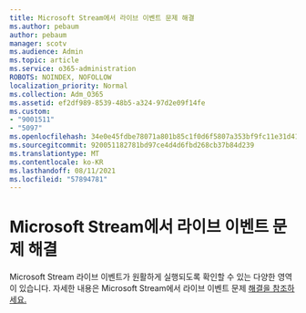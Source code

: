 ```yaml
---
title: Microsoft Stream에서 라이브 이벤트 문제 해결
ms.author: pebaum
author: pebaum
manager: scotv
ms.audience: Admin
ms.topic: article
ms.service: o365-administration
ROBOTS: NOINDEX, NOFOLLOW
localization_priority: Normal
ms.collection: Adm_O365
ms.assetid: ef2df989-8539-48b5-a324-97d2e09f14fe
ms.custom:
- "9001511"
- "5097"
ms.openlocfilehash: 34e0e45fdbe78071a801b85c1f0d6f5807a353bf9fc11e31d412fe662438c630
ms.sourcegitcommit: 920051182781bd97ce4d4d6fbd268cb37b84d239
ms.translationtype: MT
ms.contentlocale: ko-KR
ms.lasthandoff: 08/11/2021
ms.locfileid: "57894781"
---
```

# <a name="troubleshooting-live-events-in-microsoft-stream"></a>Microsoft Stream에서 라이브 이벤트 문제 해결

Microsoft Stream 라이브 이벤트가 원활하게 실행되도록 확인할 수 있는 다양한 영역이 있습니다. 자세한 내용은 Microsoft Stream에서 라이브 이벤트 문제 [해결을 참조하세요.](https://docs.microsoft.com/stream/live-event-troubleshooting)
